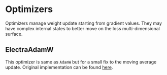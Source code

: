# Optimizers

Optimizers manage weight update starting from gradient values. They may have complex internal states to better move on the loss multi-dimensional surface.


## ElectraAdamW

This optimizer is same as `AdamW` but for a small fix to the moving average update. Original implementation can be found [here](https://github.com/google-research/electra/blob/f93f3f81cdc13435dd3e85766852d00ff3e00ab5/model/optimization.py#L70).
